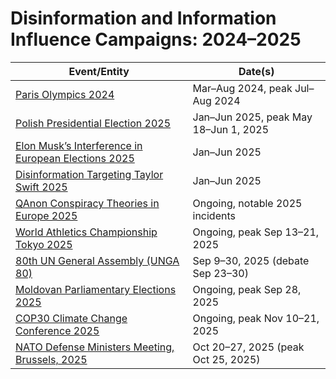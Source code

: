 # Disinformation and Information Influence Campaigns: 2024–2025

| Event/Entity | Date(s) |
|--------------|---------|
| [Paris Olympics 2024](cases/recent_disinfo/paris_olympics_2024.md) | Mar–Aug 2024, peak Jul–Aug 2024 |
| [Polish Presidential Election 2025](cases/recent_disinfo/polish_pres_elec_25.md) | Jan–Jun 2025, peak May 18–Jun 1, 2025 |
| [Elon Musk’s Interference in European Elections 2025](cases/recent_disinfo/elonmusk_eu_elec25.md) | Jan–Jun 2025 |
| [Disinformation Targeting Taylor Swift 2025](cases/recent_disinfo/taylor_swift_2025.md) | Jan–Jun 2025 |
| [QAnon Conspiracy Theories in Europe 2025](cases/recent_disinfo/qanon_europe_2025.md) | Ongoing, notable 2025 incidents |
| [World Athletics Championship Tokyo 2025](cases/recent_disinfo/world_athletics_25.md) | Ongoing, peak Sep 13–21, 2025 |
| [80th UN General Assembly (UNGA 80)](cases/recent_disinfo/unga_80_2025.md) | Sep 9–30, 2025 (debate Sep 23–30) |
| [Moldovan Parliamentary Elections 2025](cases/recent_disinfo/moldova_election_25.md) | Ongoing, peak Sep 28, 2025 |
| [COP30 Climate Change Conference 2025](cases/recent_disinfo/cop30_climate_2025.md) | Ongoing, peak Nov 10–21, 2025 |
| [NATO Defense Ministers Meeting, Brussels, 2025](cases/recent_disinfo/nato_defmin_2025.md) | Oct 20–27, 2025 (peak Oct 25, 2025) |
